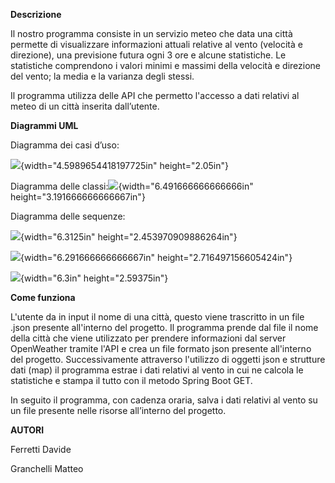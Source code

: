 **Descrizione**

Il nostro programma consiste in un servizio meteo che data una città
permette di visualizzare informazioni attuali relative al vento
(velocità e direzione), una previsione futura ogni 3 ore e alcune
statistiche. Le statistiche comprendono i valori minimi e massimi della
velocità e direzione del vento; la media e la varianza degli stessi.

Il programma utilizza delle API che permetto l'accesso a dati relativi
al meteo di un città inserita dall’utente.

**Diagrammi UML**

Diagramma dei casi d’uso:

![](media/image1.png){width="4.5989654418197725in" height="2.05in"}

Diagramma delle classi:![](media/image2.png){width="6.491666666666666in"
height="3.191666666666667in"}

Diagramma delle sequenze:

![](media/image3.png){width="6.3125in" height="2.453970909886264in"}

![](media/image4.png){width="6.291666666666667in"
height="2.716497156605424in"}

![](media/image5.png){width="6.3in" height="2.59375in"}

**Come funziona**

L'utente da in input il nome di una città, questo viene trascritto in un
file .json presente all'interno del progetto. Il programma prende dal
file il nome della città che viene utilizzato per prendere informazioni
dal server OpenWeather tramite l'API e crea un file formato json
presente all'interno del progetto. Successivamente attraverso l'utilizzo
di oggetti json e strutture dati (map) il programma estrae i dati
relativi al vento in cui ne calcola le statistiche e stampa il tutto con
il metodo Spring Boot GET.

In seguito il programma, con cadenza oraria, salva i dati relativi al
vento su un file presente nelle risorse all’interno del progetto.

**AUTORI**

Ferretti Davide

Granchelli Matteo
